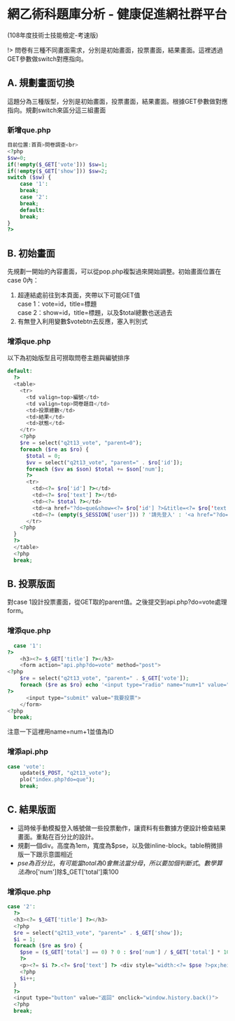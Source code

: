 # 網乙術科題庫分析 - 健康促進網社群平台
(108年度技術士技能檢定-考速版)

!> 問卷有三種不同畫面需求，分別是初始畫面，投票畫面，結果畫面。這裡透過GET參數做switch對應指向。

## A. 規劃畫面切換
這題分為三種版型，分別是初始畫面，投票畫面，結果畫面。根據GET參數做對應指向。規劃switch來區分這三組畫面

### 新增que.php
```php
目前位置:首頁>問卷調查<br>
<?php
$sw=0;
if(!empty($_GET['vote'])) $sw=1;
if(!empty($_GET['show'])) $sw=2;
switch ($sw) {
    case '1':
    break;
    case '2':
    break;
    default:
    break;
}
?>
```

## B. 初始畫面
先規劃一開始的內容畫面，可以從pop.php複製過來開始調整。初始畫面位置在case 0內：

1. 超連結處前往到本頁面，夾帶以下可能GET值  
   case 1：vote=id，title=標題  
   case 2：show=id，title=標題，以及$total總數也送過去
2. 有無登入利用變數$votebtn去反應，塞入判別式

### 增添que.php
以下為初始版型且可撈取問卷主題與編號排序
```php
default:
  ?>
  <table>
    <tr>
      <td valign=top>編號</td>
      <td valign=top>問卷題目</td>
      <td>投票總數</td>
      <td>結果</td>
      <td>狀態</td>
    </tr>
    <?php
    $re = select("q2t13_vote", "parent=0");
    foreach ($re as $ro) {
      $total = 0;
      $vv = select("q2t13_vote", "parent=" . $ro['id']);
      foreach ($vv as $son) $total += $son['num'];
      ?>
      <tr>
        <td><?= $ro['id'] ?></td>
        <td><?= $ro['text'] ?></td>
        <td><?= $total ?></td>
        <td><a href="?do=que&show=<?= $ro['id'] ?>&title=<?= $ro['text'] ?>&total=<?= $total ?>">結果</a></td>
        <td><?= (empty($_SESSION['user'])) ? '請先登入' : '<a href="?do=que&vote=' . $ro['id'] . '&title=' . $ro['text'] . '">參與投票</a>' ?></td>
      </tr>
    <?php
  }
  ?>
  </table>
  <?php
  break;
```

## B. 投票版面
對case 1設計投票畫面，從GET取的parent值。之後提交到api.php?do=vote處理form。
### 增添que.php
```php
  case '1':
?>
    <h3><?= $_GET['title'] ?></h3>
    <form action="api.php?do=vote" method="post">
<?php
    $re = select("q2t13_vote", "parent=" . $_GET['vote']);
    foreach ($re as $ro) echo '<input type="radio" name="num+1" value="' . $ro['id'] . '">' . $ro['text'] . '<br>';
?>
      <input type="submit" value="我要投票">
    </form>
<?php
  break;
```
注意一下這裡用name=num+1並值為ID
### 增添api.php
```php
case 'vote':
    update($_POST, "q2t13_vote");
    plo("index.php?do=que");
    break;
```

## C. 結果版面
- 這時候手動模擬登入帳號做一些投票動作，讓資料有些數據方便設計檢查結果畫面。重點在百分比的設計。
- 規劃一個div。高度為1em，寬度為$pse，以及做inline-block。table稍微排版一下跟示意圖相近
- $pse為百分比，有可能當total為0會無法當分母，所以要加個判斷式。數學算法為$ro\['num'\]除$\_GET\['total'\]乘100

### 增添que.php
```php
case '2':
  ?>
  <h3><?= $_GET['title'] ?></h3>
  <?php
  $re = select("q2t13_vote", "parent=" . $_GET['show']);
  $i = 1;
  foreach ($re as $ro) {
    $pse = ($_GET['total'] == 0) ? 0 : $ro['num'] / $_GET['total'] * 100;
    ?>
    <p><?= $i ?>.<?= $ro['text'] ?> <div style="width:<?= $pse ?>px;height:1em;background-color:black;display:inline-block"></div><?= $ro['num'] ?>票(<?= $pse ?>%)</p>
    <?php
    $i++;
  }
  ?>
  <input type="button" value="返回" onclick="window.history.back()">
  <?php
  break;
```